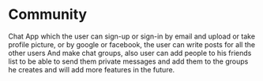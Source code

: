 # Community
Chat App which the user can sign-up or sign-in by email and upload or take profile picture, or by google or facebook, the user can write posts for all the other users And make chat groups, also user can add people to his friends list to be able to send them private messages and add them to the groups he creates and will add more features in the future.

